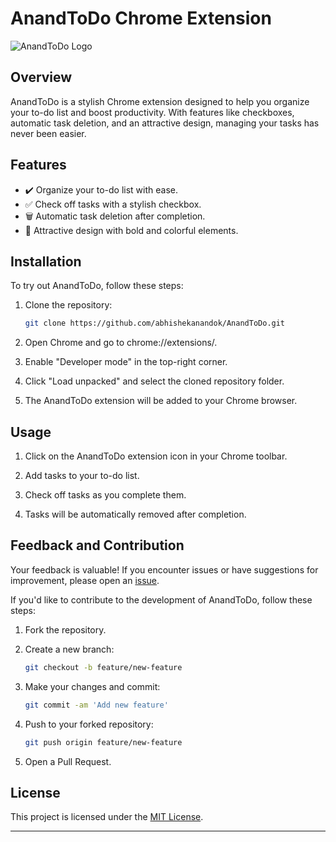 # AnandToDo Chrome Extension

![AnandToDo Logo](/images/icon.png)

## Overview

AnandToDo is a stylish Chrome extension designed to help you organize your to-do list and boost productivity. With features like checkboxes, automatic task deletion, and an attractive design, managing your tasks has never been easier.

## Features

- ✔️ Organize your to-do list with ease.
- ✅ Check off tasks with a stylish checkbox.
- 🗑️ Automatic task deletion after completion.
- 🎨 Attractive design with bold and colorful elements.

## Installation

To try out AnandToDo, follow these steps:

1. Clone the repository:

   ```bash
   git clone https://github.com/abhishekanandok/AnandToDo.git


1. Open Chrome and go to chrome://extensions/.

2. Enable "Developer mode" in the top-right corner.

3. Click "Load unpacked" and select the cloned repository folder.

4. The AnandToDo extension will be added to your Chrome browser.

## Usage

1. Click on the AnandToDo extension icon in your Chrome toolbar.

2. Add tasks to your to-do list.

3. Check off tasks as you complete them.

4. Tasks will be automatically removed after completion.

## Feedback and Contribution

Your feedback is valuable! If you encounter issues or have suggestions for improvement, please open an [issue](https://github.com/abhishekanandok/AnandToDo/issues).

If you'd like to contribute to the development of AnandToDo, follow these steps:

1. Fork the repository.

2. Create a new branch:

   ```bash
   git checkout -b feature/new-feature
   ```

3. Make your changes and commit:

   ```bash
   git commit -am 'Add new feature'
   ```

4. Push to your forked repository:

   ```bash
   git push origin feature/new-feature
   ```

5. Open a Pull Request.

## License

This project is licensed under the [MIT License](LICENSE).

---
